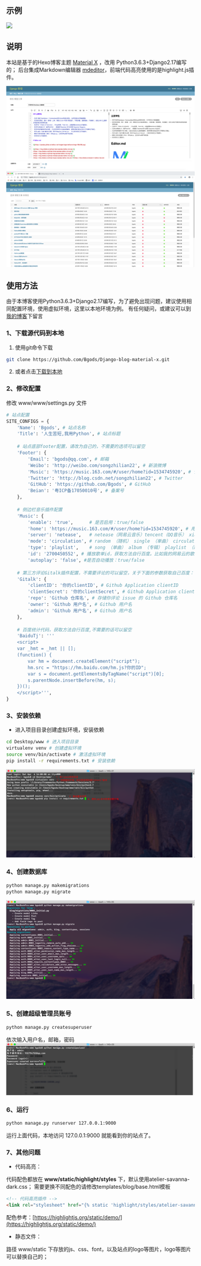 ## 示例
[![](https://img.shields.io/badge/我的个人博客-http://bgods.cn/-green.svg)](http://bgods.cn/)


## 说明

本站是基于的Hexo博客主题 [Material X](https://xaoxuu.com/projects/#Material-X) ，改用 Python3.6.3+Django2.17编写的；
后台集成Markdown编辑器 [mdeditor](https://pandao.github.io/editor.md/)，前端代码高亮使用的是highlight.js插件。

![](doc/admin-post-add.png)
![](doc/admin-post-view.png)


## 使用方法

由于本博客使用Python3.6.3+Django2.17编写，为了避免出现问题，建议使用相同配置环境，使用虚拟环境，这里以本地环境为例。
有任何疑问，或建议可以到[我的博客](http://bgods.cn/)下留言

### 1、下载源代码到本地

1. 使用git命令下载
```bash
git clone https://github.com/Bgods/Django-blog-material-x.git
```
2. 或者点击[下载到本地](https://github.com/Bgods/Django-blog-material-x/archive/master.zip)

### 2、修改配置

修改 www/www/settings.py 文件
```python
# 站点配置
SITE_CONFIGS = {
    'Name': 'Bgods', # 站点名称
    'Title': '人生苦短,我用Python', # 站点标题

    # 站点底部footer配置，请改为自己的，不需要的选项可以留空
    'Footer': {
        'Email': 'bgods@qq.com', # 邮箱
        'Weibo': 'http://weibo.com/songzhilian22', # 新浪微博
        'Music': 'https://music.163.com/#/user/home?id=1534745920', # 音乐地址
        'Twitter': 'http://blog.csdn.net/songzhilian22', # Twitter
        'GitHub': 'https://github.com/Bgods', # GitHub
        'Beian': '粤ICP备17050010号', # 备案号
    },

    # 侧边栏音乐插件配置
    'Music': {
        'enable': 'true',      # 是否启用：true/false
        'home': 'https://music.163.com/#/user/home?id=1534745920', # 用户主页，点击会跳转到你的主页
        'server': 'netease',   # netease（网易云音乐）tencent（QQ音乐） xiami（虾米） kugou（酷狗）
        'mode': 'circulation', # random （随机） single （单曲） circulation （列表循环） order （列表）
        'type': 'playlist',    # song （单曲） album （专辑） playlist （歌单） search （搜索）
        'id': '2700450552', # 播放歌单id，获取方法自行百度。比如我的网易云的歌单id就是链接后面的id，https://music.163.com/#/playlist?id=2700450552
        'autoplay': 'false', #是否自动播放：true/false

    # 第三方评论Gitalk插件配置，不需要评论的可以留空，关于下面的参数获取自己百度：(参考链接:https://www.jianshu.com/p/78c64d07124d)
    'Gitalk': {
        'clientID': '你的clientID', # Github Application clientID
        'clientSecret': '你的clientSecret', # Github Application clientSecret
        'repo': 'Github 仓库名', # 存储你评论 issue 的 Github 仓库名
        'owner': 'Github 用户名', # Github 用户名
        'admin': 'Github 用户名', # Github 用户名
    },

    # 百度统计代码，获取方法自行百度,不需要的话可以留空
    'BaiduTj': '''
    <script>
    var _hmt = _hmt || [];
    (function() {
        var hm = document.createElement("script");
        hm.src = "https://hm.baidu.com/hm.js?你的ID";
        var s = document.getElementsByTagName("script")[0];
        s.parentNode.insertBefore(hm, s);
    })();
    </script>''',
}
```
### 3、安装依赖

- 进入项目目录创建虚拟环境，安装依赖
```bash
cd Desktop/www # 进入项目目录
virtualenv venv # 创建虚拟环境
source venv/bin/activate # 激活虚拟环境
pip install -r requirements.txt # 安装依赖
```
![](doc/install-packages.png)

### 4、创建数据库

```bash
python manage.py makemigrations
python manage.py migrate
```
![](doc/create-database.png)

### 5、创建超级管理员账号

```bash
python manage.py createsuperuser
```
依次输入用户名，邮箱，密码
![](doc/create-admin-user.png)

### 6、运行
```bash
python manage.py runserver 127.0.0.1:9000
```
运行上面代码，本地访问 127.0.0.1:9000 就能看到你的站点了。

### 7、其他问题


- 代码高亮：

代码配色都放在 **www/static/highlight/styles** 下，默认使用atelier-savanna-dark.css；
需要更换不同配色的请修改templates/blog/base.html模板
```html
<!-- 代码高亮插件 -->
<link rel="stylesheet" href="{% static 'highlight/styles/atelier-savanna-dark.css' %}">
```
配色参考：[https://highlightjs.org/static/demo/](https://highlightjs.org/static/demo/)

- 静态文件：

路径 www/static 下存放的js、css、font，以及站点的logo等图片，logo等图片可以替换自己的；


